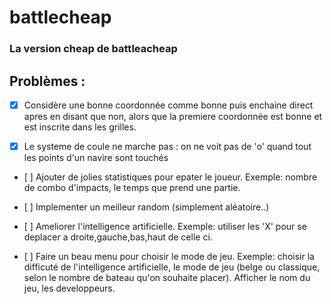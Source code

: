 # battlecheap
### La version cheap de battleacheap





## Problèmes :

- [X] Considère une bonne coordonnée comme bonne puis enchaine direct apres en disant que non, alors que la premiere coordonnée est bonne et est inscrite dans les grilles.

- [X] Le systeme de coule ne marche pas : on ne voit pas de 'o' quand tout les points d'un navire sont touchés

- [ ] Ajouter de jolies statistiques pour epater le joueur. Exemple: nombre de combo d'impacts, le temps que prend une partie.

- [ ] Implementer un meilleur random (simplement aléatoire..)

- [ ] Ameliorer l'intelligence artificielle. Exemple: utiliser les 'X' pour se deplacer a droite,gauche,bas,haut de celle ci.

- [ ] Faire un beau menu pour choisir le mode de jeu. Exemple: choisir la difficuté de l'intelligence artificielle, le mode de jeu (belge ou classique, selon le nombre de bateau qu'on souhaite placer). Afficher le nom du jeu, les developpeurs.
